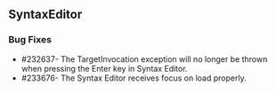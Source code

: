 ## SyntaxEditor

### Bug Fixes

* \#232637- The TargetInvocation exception will no longer be thrown when pressing the Enter key in Syntax Editor.
* \#233676- The Syntax Editor receives focus on load properly.

